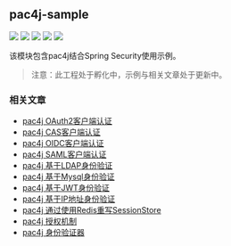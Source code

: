 ## pac4j-sample

<p align="left">
	<a href="https://github.com/ReLive27/pac4j-sample/stargazers"><img src="https://img.shields.io/github/stars/ReLive27/pac4j-sample?style=flat-square&logo=GitHub"></a>
	<a href="https://github.com/ReLive27/pac4j-sample/network/members"><img src="https://img.shields.io/github/forks/ReLive27/pac4j-sample?style=flat-square&logo=GitHub"></a>
	<a href="https://github.com/ReLive27/pac4j-sample/watchers"><img src="https://img.shields.io/github/watchers/ReLive27/pac4j-sample?style=flat-square&logo=GitHub"></a>
	<a href="https://github.com/ReLive27/pac4j-sample/issues"><img src="https://img.shields.io/github/issues/ReLive27/pac4j-sample.svg?style=flat-square&logo=GitHub"></a>
	<a href="https://github.com/ReLive27/pac4j-sample/blob/main/LICENSE"><img src="https://img.shields.io/github/license/ReLive27/pac4j-sample.svg?style=flat-square"></a>
</p>

该模块包含pac4j结合Spring Security使用示例。

> 注意：此工程处于孵化中，示例与相关文章处于更新中。

### 相关文章

- [pac4j OAuth2客户端认证]()
- [pac4j CAS客户端认证]()
- [pac4j OIDC客户端认证]()
- [pac4j SAML客户端认证]()
- [pac4j 基于LDAP身份验证]()
- [pac4j 基于Mysql身份验证]()
- [pac4j 基于JWT身份验证]()
- [pac4j 基于IP地址身份验证]()
- [pac4j 通过使用Redis重写SessionStore]()
- [pac4j 授权机制]()
- [pac4j 身份验证器]()
